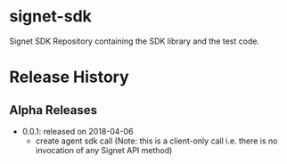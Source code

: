 # signet-sdk

Signet SDK Repository containing the SDK library and the test code.

# Release History

## Alpha Releases

  - 0.0.1: released on 2018-04-06
    - create agent sdk call (Note: this is a client-only call i.e. there is no invocation of any Signet API method)
